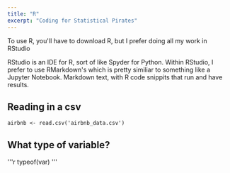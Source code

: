 ```yaml
---
title: "R"
excerpt: "Coding for Statistical Pirates"
---
```


To use R, you'll have to download R, but I prefer doing all my work in RStudio

RStudio is an IDE for R, sort of like Spyder for Python. Within RStudio, I prefer to use RMarkdown's which is pretty similiar to something like a Jupyter Notebook. Markdown text, with R code snippits that run and have results.




## Reading in a csv
```{r}
airbnb <- read.csv('airbnb_data.csv')
```

## What type of variable?
'''r
typeof(var)
'''

